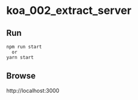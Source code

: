 
# koa_002_extract_server

## Run

```
npm run start
  or
yarn start
```

## Browse

http://localhost:3000

